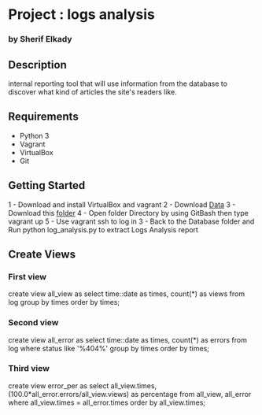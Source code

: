 # Project : logs analysis
### by Sherif Elkady
## Description
internal reporting tool that will use information from the database to discover what kind of articles the site's readers like.

## Requirements
* Python 3
* Vagrant
* VirtualBox
* Git

## Getting Started
1 - Download and install VirtualBox and vagrant
2 - Download [Data](https://d17h27t6h515a5.cloudfront.net/topher/2016/August/57b5f748_newsdata/newsdata.zip)
3 - Download this [folder](https://d17h27t6h515a5.cloudfront.net/topher/2017/August/59822701_fsnd-virtual-machine/fsnd-virtual-machine.zip)
4 - Open folder Directory by using GitBash then type vagrant up
5 - Use vagrant ssh to log in 
3 - Back to the Database folder and Run python log_analysis.py to extract Logs Analysis report

## Create Views

### First view 
create view all_view as select time::date as times, count(*) 
as views from log group by times 
order by times;

### Second view
create view all_error as select time::date as times, count(*) as errors 
from log where status like '%404%' 
group by times order by times;

### Third view
create view error_per as select all_view.times, (100.0*all_error.errors/all_view.views) as percentage 
from all_view, all_error 
where all_view.times = all_error.times 
order by all_view.times;

